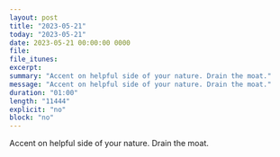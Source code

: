 ```yaml
---
layout: post
title: "2023-05-21"
today: "2023-05-21"
date: 2023-05-21 00:00:00 0000
file:
file_itunes:
excerpt:
summary: "Accent on helpful side of your nature. Drain the moat."
message: "Accent on helpful side of your nature. Drain the moat."
duration: "01:00"
length: "11444"
explicit: "no"
block: "no"
---
```

Accent on helpful side of your nature. Drain the moat.

